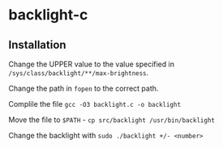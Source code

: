 # backlight-c

## Installation
Change the UPPER value to the value specified in `/sys/class/backlight/**/max-brightness`.

Change the path in `fopen` to the correct path.

Complile the file `gcc -O3 backlight.c -o backlight`

Move the file to `$PATH` - `cp src/backlight /usr/bin/backlight`

Change the backlight with `sudo ./backlight +/- <number>`
